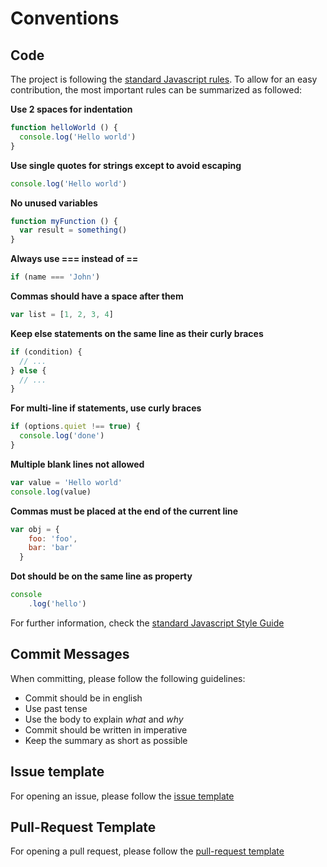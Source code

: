 # Conventions
## Code 

The project is following the [standard Javascript rules](https://standardjs.com/rules.html).
To allow for an easy contribution, the most important rules can be summarized as followed:

**Use 2 spaces for indentation**
```js
function helloWorld () {
  console.log('Hello world')
}
```

**Use single quotes for strings except to avoid escaping**
```js
console.log('Hello world')
```

**No unused variables**
```js
function myFunction () {
  var result = something()   
}
```

**Always use === instead of ==**
```js
if (name === 'John')
```

**Commas should have a space after them**
```js
var list = [1, 2, 3, 4]
```

**Keep else statements on the same line as their curly braces**
```js
if (condition) {
  // ...
} else {
  // ...
}
```

**For multi-line if statements, use curly braces**
```js
if (options.quiet !== true) {
  console.log('done')
}
```

**Multiple blank lines not allowed**
```js
var value = 'Hello world'
console.log(value)
```

**Commas must be placed at the end of the current line**
```js
var obj = {
    foo: 'foo',
    bar: 'bar'   
  }
```

**Dot should be on the same line as property**
```js
console
    .log('hello')
```

For further information, check the [standard Javascript Style Guide](https://standardjs.com/rules.html)

## Commit Messages
When committing, please follow the following guidelines:

* Commit should be in english
* Use past tense
* Use the body to explain _what_ and _why_ 
* Commit should be written in imperative
* Keep the summary as short as possible

## Issue template

For opening an issue, please follow the [issue template](https://github.com/mi-classroom/mi-web-technologien-beiboot-ss2020-Dominikdeimel/blob/master/docs/issue_template.md)

## Pull-Request Template

For opening a pull request, please follow the [pull-request template](https://github.com/mi-classroom/mi-web-technologien-beiboot-ss2020-Dominikdeimel/blob/master/docs/pull_request_template.md)
